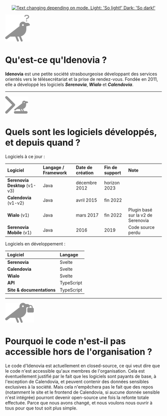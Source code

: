 <div align="center">
<a href="https://idenovia.com">
<picture>
  <source media="(prefers-color-scheme: dark)" srcset="https://github.com/Idenovia/.github/blob/main/assets/logo_header_dark.png?raw=true">
  <img alt="Text changing depending on mode. Light: 'So light!' Dark: 'So dark!'" width=500src="https://github.com/Idenovia/.github/blob/main/assets/logo_header.png?raw=true">
</picture>
</a>
</div>

![Qui sommes-nous?](https://github.com/Idenovia/.github/blob/main/assets/question.png?raw=true)

# Qu'est-ce qu'Idenovia ?

**Idenovia** est une petite société strasbourgeoise développant des services orientés vers le télésecrétariat et la prise de rendez-vous. Fondée en 2011, elle a développé les logiciels _**Serenovia**_, _**Wialo**_ et _**Calendovia**_.

---

![Quels logiciels?](https://github.com/Idenovia/.github/blob/main/assets/code.png?raw=true)

# Quels sont les logiciels développés, et depuis quand ?

Logiciels à ce jour :

| Logiciel                      | Langage / Framework | Date de création | Fin de support | Note                               |
| :---------------------------- | :------------------ | :--------------- | :------------- | :--------------------------------- |
| **Serenovia Desktop** (v1-v3) | Java                | décembre 2012    | horizon 2023   |                                    |
| **Calendovia** (v1-v2)        | Java                | avril 2015       | fin 2022       |                                    |
| **Wialo** (v1)                | Java                | mars 2017        | fin 2022       | Plugin basé sur la v2 de Serenovia |
| **Serenovia Mobile** (v1)     | Java                | 2016             | 2019           | Code source perdu                  |

Logiciels en développement :

| Logiciel                  | Langage    |
| :------------------------ | :--------- |
| **Serenovia**             | Svelte     |
| **Calendovia**            | Svelte     |
| **Wialo**                 | Svelte     |
| **API**                   | TypeScript |
| **Site & documentations** | TypeScript |

---

![Pourquoi en closed source?](https://github.com/Idenovia/.github/blob/main/assets/lock.png?raw=true)

# Pourquoi le code n'est-il pas accessible hors de l'organisation ?

Le code d'Idenovia est actuellement en closed-source, ce qui veut dire que le code n'est accessible qu'aux membres de l'organisation. Cela est éventuellement justifié par le fait que les logiciels sont payants de base, à l'exception de Calendovia, et peuvent contenir des données sensibles exclusives à la société. Mais cela n'empêchera pas le fait que des repos (notamment le site et le frontend de Calendovia, si aucune donnée sensible n'est intégrée) pourront devenir open-source une fois la refonte totale effectuée. Parce que nous avons changé, et nous voulons nous ouvrir à tous pour que tout soit plus simple.
